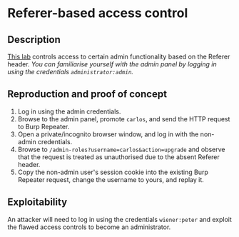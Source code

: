 # Referer-based access control

## Description

[This lab](https://portswigger.net/web-security/access-control/lab-referer-based-access-control) controls access to certain admin functionality based on the Referer header. _You can familiarise yourself with the admin panel by logging in using the credentials `administrator:admin`._

## Reproduction and proof of concept

1. Log in using the admin credentials.
2. Browse to the admin panel, promote ``carlos``, and send the HTTP request to Burp Repeater.
3. Open a private/incognito browser window, and log in with the non-admin credentials.
4. Browse to ``/admin-roles?username=carlos&action=upgrade`` and observe that the request is treated as unauthorised due to the absent Referer header.
5. Copy the non-admin user's session cookie into the existing Burp Repeater request, change the username to yours, and replay it.

## Exploitability

An attacker will need to log in using the credentials `wiener:peter` and exploit the flawed access controls to become an administrator. 

